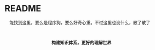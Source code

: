 README
===========================

&nbsp;&nbsp;&nbsp;&nbsp;能找到这里，要么是程序狗，要么好奇心重。不过这里也没什么，散了散了<br>

## 
<p align = "center"><br>
<strong>构建知识体系，更好的理解世界</strong>
</p>
